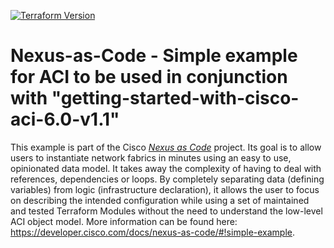 [![Terraform Version](https://img.shields.io/badge/terraform-%5E1.3-blue)](https://www.terraform.io)

# Nexus-as-Code - Simple example for ACI to be used in conjunction with "getting-started-with-cisco-aci-6.0-v1.1"

This example is part of the Cisco [*Nexus as Code*](https://cisco.com/go/nexusascode) project. Its goal is to allow users to instantiate network fabrics in minutes using an easy to use, opinionated data model. It takes away the complexity of having to deal with references, dependencies or loops. By completely separating data (defining variables) from logic (infrastructure declaration), it allows the user to focus on describing the intended configuration while using a set of maintained and tested Terraform Modules without the need to understand the low-level ACI object model. More information can be found here: <https://developer.cisco.com/docs/nexus-as-code/#!simple-example>.